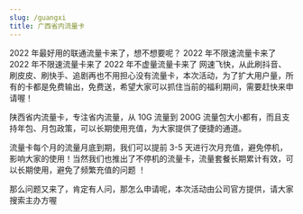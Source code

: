 ```yaml
---
slug: /guangxi
title: 广西省内流量卡
---
```


2022 年最好用的联通流量卡来了，想不想要呢？
2022 年不限速流量卡来了
2022 年不限速流量卡来了
2022 年不虚量流量卡来了
网速飞快，从此刷抖音、刷皮皮、刷快手、追剧再也不用担心没有流量卡，本次活动，为了扩大用户量，所有的卡都是免费输出，免费送，希望大家可以抓住当前的福利期间，需要赶快来申请喔！

陕西省内流量卡，专注省内流量，从 10G 流量到 200G 流量包大小都有，而且支持年包、月包政策，可以长期使用充值，为大家提供了便捷的通道。

流量卡每个月的流量月底到期，我们可以提前 3-5 天进行次月充值，避免停机，影响大家的使用！当然我们也推出了不停机的流量卡，流量套餐长期累计有效，可以长期使用，避免了频繁充值的问题 ！

那么问题又来了，肯定有人问，那怎么申请呢，本次活动由公司官方提供，请大家搜索主办方喔
